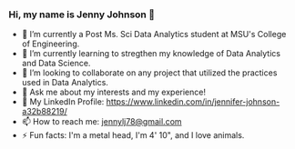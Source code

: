 ### Hi, my name is Jenny Johnson 👋

- 🔭 I’m currently a Post Ms. Sci Data Analytics student at MSU's College of Engineering.
- 🌱 I’m currently learning to stregthen my knowledge of Data Analytics and Data Science. 
- 👯 I’m looking to collaborate on any project that utilized the practices used in Data Analytics.
- 💬 Ask me about my interests and my experience!
- 👋 My LinkedIn Profile: https://www.linkedin.com/in/jennifer-johnson-a32b88219/
- 📫 How to reach me: jennylj78@gmail.com
- ⚡ Fun facts: I'm a metal head, I'm 4' 10", and I love animals.

